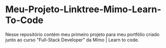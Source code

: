 # Meu-Projeto-Linktree-Mimo-Learn-To-Code
Nesse repositório contém meu primeiro projeto para meu portfólio criado junto ao curso "Full-Stack Developer" da Mimo | Learn to code. 
